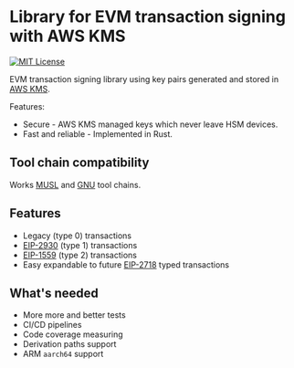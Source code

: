 # Library for EVM transaction signing with AWS KMS

[![MIT License](https://img.shields.io/badge/license-MIT-green)](/LICENSE)

EVM transaction signing library using key pairs generated and stored in
[AWS KMS](https://aws.amazon.com/kms).

Features:

* Secure - AWS KMS managed keys which never leave HSM devices.
* Fast and reliable - Implemented in Rust.

## Tool chain compatibility

Works [MUSL](https://musl.libc.org) and [GNU](https://www.gnu.org/software/libc) tool chains.

## Features

* Legacy (type 0) transactions
* [EIP-2930](https://eips.ethereum.org/EIPS/eip-2930) (type 1) transactions
* [EIP-1559](https://eips.ethereum.org/EIPS/eip-1559) (type 2) transactions
* Easy expandable to future [EIP-2718](https://eips.ethereum.org/EIPS/eip-2718) typed transactions

## What's needed

* More more and better tests
* CI/CD pipelines
* Code coverage measuring
* Derivation paths support
* ARM `aarch64` support
